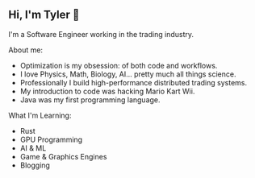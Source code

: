 ## Hi, I'm Tyler 👋

I'm a Software Engineer working in the trading industry.

About me:
- Optimization is my obsession: of both code and workflows.
- I love Physics, Math, Biology, AI... pretty much all things science.
- Professionally I build high-performance distributed trading systems.
- My introduction to code was hacking Mario Kart Wii.
- Java was my first programming language.

What I'm Learning:
- Rust
- GPU Programming
- AI & ML
- Game & Graphics Engines
- Blogging
